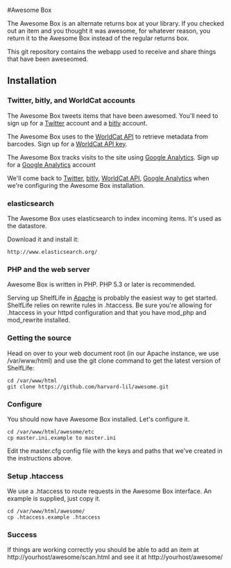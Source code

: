#Awesome Box

The Awesome Box is an alternate returns box at your library. If you checked out an item and you thought it was awesome, for whatever reason, you return it to the Awesome Box instead of the regular returns box.

This git repository contains the webapp used to receive and share things that have been aweseomed.

## Installation

### Twitter, bitly, and WorldCat accounts

The Awesome Box tweets items that have been awesomed. You'll need to sign up for a [Twitter](http://twitter.com) account and a [bitly](https://bitly.com/) account.

The Awesome Box uses to the [WorldCat API](http://oclc.org/developer/documentation/worldcat-basic-api/using-api) to retrieve metadata from barcodes. Sign up for a [WorldCat API key](http://oclc.org/developer/documentation/worldcat-basic-api/using-api).

The Awesome Box tracks visits to the site using [Google Analytics](http://www.google.com/analytics/). Sign up for a [Google Analytics](http://www.google.com/analytics/) account

We'll come back to [Twitter](http://twitter.com), [bitly](https://bitly.com/), [WorldCat API](http://oclc.org/developer/documentation/worldcat-basic-api/using-api), [Google Analytics](http://www.google.com/analytics/) when we're configuring the Awesome Box installation.

### elasticsearch

The Awesome Box uses elasticsearch to index incoming items. It's used as the datastore. 

Download it and install it:

    http://www.elasticsearch.org/

### PHP and the web server

Awesome Box is written in PHP. PHP 5.3 or later is recommended.

Serving up ShelfLife in [Apache](http://httpd.apache.org/) is probably the easiest way to get started. ShelfLife relies on rewrite rules in .htaccess. Be sure you're allowing for .htaccess in your httpd configuration and that you have mod_php and mod_rewrite installed.

### Getting the source

Head on over to your web document root (in our Apache instance, we use /var/www/html) and use the git clone command to get the latest version of ShelfLife:

    cd /var/www/html
    git clone https://github.com/harvard-lil/awesome.git

### Configure

You should now have Awesome Box installed. Let's configure it.

    cd /var/www/html/awesome/etc
    cp master.ini.example to master.ini

Edit the master.cfg config file with the keys and paths that we've created in the instructions above.

### Setup .htaccess

We use a .htaccess to route requests in the Awesome Box interface. An example is supplied, just copy it.

    cd /var/www/html/awesome/
    cp .htaccess.example .htaccess

### Success

If things are working correctly you should be able to add an item at http://yourhost/awesome/scan.html and see it at http://yourhost/awesome/
